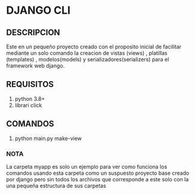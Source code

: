 # DJANGO CLI

## DESCRIPCION

Este en un pequeño proyecto creado con el proposito inicial de facilitar mediante un solo comando la creacion de vistas (views) , platillas (templates) , modelos(models) y serializadores(serializers) para el framework web django.

## REQUISITOS

1. python 3.8+
2. librari click

## COMANDOS

1. python main.py make-view

### NOTA

La carpeta myapp es solo un ejemplo para ver como funciona los comandos usando esta carpeta como un suspuesto proyecto base creado por django pero sin todos los archivos que corresponde a este solo con la una pequeña estructura de sus carpetas
